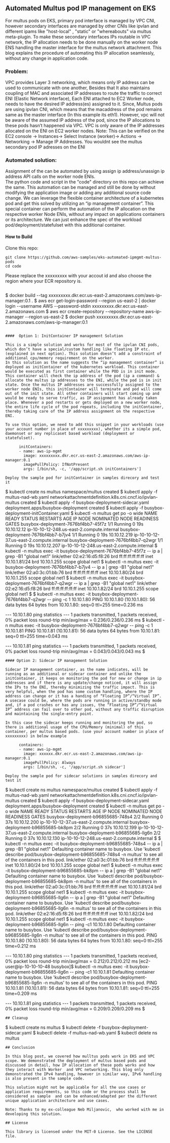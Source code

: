 
## Automated Multus pod IP management on EKS

For multus pods on EKS, primary pod interface is managed by VPC CNI, however secondary interfaces are managed by other CNIs like ipvlan and different ipams like "host-local" , "static" or "whereabouts" via multus meta-plugin. To make these secondary interfaces IPs routable in VPC network, the IP allocation needs to be done manually on the worker node ENS handling the master interface for the multus network attachment. This blog explains the procedure of automating this IP allocation seamlessly, without any change in application code.   

### Problem:
VPC provides Layer 3 networking, which means only IP address can be used to communicate with one another, Besides that It also maintains coupling of MAC and associated IP addresses to route the traffic to correct ENI (Elastic Network interface), Each ENI attached to EC2 Worker node, needs to have the desired IP address(es) assigned to it.
Since, Multus pods are using ipvlan CNI, which means that the macaddress of the pod remains same as the master interface (In this example its eth1). However, vpc will not be aware of the assumed IP address of the pod, since the IP allocations to these pods hasn’t happened via VPC. VPC is only aware of the IP addresses allocated on the ENI on EC2 worker nodes.
Note: This can be verified on the EC2 console → Instances→ Select Instance (worker)→ Actions → Networking → Manage IP Addresses. You wouldnt see the multus secondary pod IP adresses on the ENI

### Automated solution:
Assignment of the can be automated by using assign ip address/unassign ip address API calls on the worker node ENIs.  
The python code and script in the "code" directory on this repo can achieve the same. This automation can be managed and still be done by without modifying the application image or adding any additional source code change. We can leverage the flexible container architecture of a kubernetes pod and get this solved by utilizing an “ip management container”. This special container can perform the automation of the IP allocation on the respective worker Node ENIs, without any impact on applications containers or its architecture. We can just enhance the spec of the workload pod/deployment/statefulset with this additional container.

#### How to Build

Clone this repo:

```
git clone https://github.com/aws-samples/eks-automated-ipmgmt-multus-pods
cd code
```
Please replace the xxxxxxxxx with your accout id and also choose the region where your ECR repository is.

```

```
$ docker build --tag xxxxxxxxx.dkr.ecr.us-east-2.amazonaws.com/aws-ip-manager:0.1 .
$ aws ecr get-login-password --region us-east-2 | docker login --username AWS --password-stdin xxxxxxxxx.dkr.ecr.us-east-2.amazonaws.com
$ aws ecr create-repository --repository-name aws-ip-manager --region us-east-2
$ docker push xxxxxxxxx.dkr.ecr.us-east-2.amazonaws.com/aws-ip-manager:0.1
```

####  Option 1: InitContainer IP management Solution

This is a simple solution and works for most of the ipvlan CNI pods, which don’t have a special/custom handling like floating IP etc. (explained in next option). This solution doesn’t add a constraint of additional cpu/memory requirement on the worker.
In this solution as the name suggests the “ip management container” is deployed as initContainer of the kubernetes workload. This container would be executed as first container while the POD is in init mode.  This container will check the ip address of the pod (ip a command) & allocate the multus ip addresses to the ENI, while the pod is in init state. Once the multus IP addresses are successfully assigned to the worker node ENIs, this initContainer will terminate and pod will come out of the init state. All other containers will start coming up and would be ready to serve traffic, as IP assignment has already taken place. Whenever a pod restarts or gets deployed on a new worker node, the entire life cycle of the pod repeats, including the initContainer, thereby taking care of the IP address assignment on the respective ENI.

To use this option, we need to add this snippet in your workloads (use your account number in place of xxxxxxxxx), whether its a simple pod, daemonset or any replicaset based workload (deployment or statefulset).

      initContainers:
      - name: aws-ip-mgmt
        image: xxxxxxxxx.dkr.ecr.us-east-2.amazonaws.com/aws-ip-manager:0.1
        imagePullPolicy: IfNotPresent
        args: [/bin/sh, -c, '/app/script.sh initContainers']  

Deploy the sample pod for initContainer in samples direcory and test it
```
$ kubectl create ns multus
namespace/multus created
$ kubectl apply -f multus-nad-wb.yaml
networkattachmentdefinition.k8s.cni.cncf.io/ipvlan-multus created
$ kubectl apply -f busybox-deployment-sidecar.yaml
deployment.apps/busybox-deployment created
$ kubectl apply -f busybox-deployment-initContainer.yaml
$ kubectl -n multus get po -o wide
NAME                                  READY   STATUS    RESTARTS   AGE   IP             NODE                                         NOMINATED NODE   READINESS GATES
busybox-deployment-7676bf4bb7-45f7z   1/1     Running   0          19s   10.10.12.12    ip-10-10-12-248.us-east-2.compute.internal   <none>           <none>
busybox-deployment-7676bf4bb7-b7jv4   1/1     Running   0          19s   10.10.12.219   ip-10-10-12-37.us-east-2.compute.internal    <none>           <none>
busybox-deployment-7676bf4bb7-q2wgr   1/1     Running   0          19s   10.10.12.207   ip-10-10-12-248.us-east-2.compute.internal   <none>           <none>
$ kubectl -n multus exec -it busybox-deployment-7676bf4bb7-45f7z  -- ip a | grep -B1 "global net1"
    link/ether 02:e2:16:d5:f8:26 brd ff:ff:ff:ff:ff:ff
    inet 10.10.1.81/24 brd 10.10.1.255 scope global net1
$ kubectl -n multus exec -it busybox-deployment-7676bf4bb7-b7jv4  -- ip a | grep -B1 "global net1"
    link/ether 02:a0:3c:01:bb:76 brd ff:ff:ff:ff:ff:ff
    inet 10.10.1.80/24 brd 10.10.1.255 scope global net1
$ kubectl -n multus exec -it busybox-deployment-7676bf4bb7-q2wgr  -- ip a | grep -B1 "global net1"
    link/ether 02:e2:16:d5:f8:26 brd ff:ff:ff:ff:ff:ff
    inet 10.10.1.82/24 brd 10.10.1.255 scope global net1
$
$ kubectl -n multus exec -it busybox-deployment-7676bf4bb7-q2wgr  -- ping -c 1 10.10.1.80
PING 10.10.1.80 (10.10.1.80): 56 data bytes
64 bytes from 10.10.1.80: seq=0 ttl=255 time=0.236 ms

--- 10.10.1.80 ping statistics ---
1 packets transmitted, 1 packets received, 0% packet loss
round-trip min/avg/max = 0.236/0.236/0.236 ms
$ kubectl -n multus exec -it busybox-deployment-7676bf4bb7-q2wgr  -- ping -c 1 10.10.1.81
PING 10.10.1.81 (10.10.1.81): 56 data bytes
64 bytes from 10.10.1.81: seq=0 ttl=255 time=0.043 ms

--- 10.10.1.81 ping statistics ---
1 packets transmitted, 1 packets received, 0% packet loss
round-trip min/avg/max = 0.043/0.043/0.043 ms
$
```
#### Option 2: Sidecar IP management Solution

Sidecar IP management container, as the name indicates, will be running as an additional or sidecar container and unlike the initContainer, it keeps on monitoring the pod for new or change in ip addresses and if there is any update/change noticed, it will assign the IPs to the ENI, thereby minimizing the traffic impact. This is very helpful, when the pod has some custom handling, where the IP address can change or it has a handing of “Floating IP”/“Virtual IP”. A usecase could be, where the pods are running in active/standby mode and, if a pod crashes or has any issues, the “Floating IP”/“Virtual IP” address can fail over to other pod, without any traffic disruption and maintaining the single-entry point.

In this case the sidecar keeps running and monitoring the pod, so there is additional usage of the CPU/Memory (minimal) of this container, per multus based pods. (use your account number in place of xxxxxxxxx) in below example

      containers:
      - name: aws-ip-mgmt
        image: xxxxxx.dkr.ecr.us-east-2.amazonaws.com/aws-ip-manager:0.1
        imagePullPolicy: Always
        args: [/bin/sh, -c, '/app/script.sh sidecar']

Deploy the sample pod for sidecar solutions in samples direcory and test it
```
$ kubectl create ns multus
namespace/multus created
$ kubectl apply -f multus-nad-wb.yaml
networkattachmentdefinition.k8s.cni.cncf.io/ipvlan-multus created
$ kubectl apply -f busybox-deployment-sidecar.yaml
deployment.apps/busybox-deployment created
$ kubectl -n multus get po -o wide
NAME                                 READY   STATUS    RESTARTS   AGE   IP             NODE                                         NOMINATED NODE   READINESS GATES
busybox-deployment-b96855685-748s4   2/2     Running   0          37s   10.10.12.200   ip-10-10-12-37.us-east-2.compute.internal    <none>           <none>
busybox-deployment-b96855685-bk8pm   2/2     Running   0          37s   10.10.12.199   ip-10-10-12-37.us-east-2.compute.internal    <none>           <none>
busybox-deployment-b96855685-llg6n   2/2     Running   0          37s   10.10.12.130   ip-10-10-12-248.us-east-2.compute.internal   <none>           <none>
$
$ kubectl -n multus exec -it busybox-deployment-b96855685-748s4 -- ip a | grep -B1 "global net1"
Defaulting container name to busybox.
Use 'kubectl describe pod/busybox-deployment-b96855685-748s4 -n multus' to see all of the containers in this pod.
    link/ether 02:a0:3c:01:bb:76 brd ff:ff:ff:ff:ff:ff
    inet 10.10.1.80/24 brd 10.10.1.255 scope global net1
$ kubectl -n multus exec -it busybox-deployment-b96855685-bk8pm -- ip a | grep -B1 "global net1"
Defaulting container name to busybox.
Use 'kubectl describe pod/busybox-deployment-b96855685-bk8pm -n multus' to see all of the containers in this pod.
    link/ether 02:a0:3c:01:bb:76 brd ff:ff:ff:ff:ff:ff
    inet 10.10.1.81/24 brd 10.10.1.255 scope global net1
$ kubectl -n multus exec -it busybox-deployment-b96855685-llg6n -- ip a | grep -B1 "global net1"
Defaulting container name to busybox.
Use 'kubectl describe pod/busybox-deployment-b96855685-llg6n -n multus' to see all of the containers in this pod.
    link/ether 02:e2:16:d5:f8:26 brd ff:ff:ff:ff:ff:ff
    inet 10.10.1.82/24 brd 10.10.1.255 scope global net1
$ kubectl -n multus exec -it busybox-deployment-b96855685-llg6n -- ping -c1 10.10.1.80
Defaulting container name to busybox.
Use 'kubectl describe pod/busybox-deployment-b96855685-llg6n -n multus' to see all of the containers in this pod.
PING 10.10.1.80 (10.10.1.80): 56 data bytes
64 bytes from 10.10.1.80: seq=0 ttl=255 time=0.212 ms

--- 10.10.1.80 ping statistics ---
1 packets transmitted, 1 packets received, 0% packet loss
round-trip min/avg/max = 0.212/0.212/0.212 ms
[ec2-user@ip-10-10-10-48 busybox]$ kubectl -n multus exec -it busybox-deployment-b96855685-llg6n -- ping -c1 10.10.1.81
Defaulting container name to busybox.
Use 'kubectl describe pod/busybox-deployment-b96855685-llg6n -n multus' to see all of the containers in this pod.
PING 10.10.1.81 (10.10.1.81): 56 data bytes
64 bytes from 10.10.1.81: seq=0 ttl=255 time=0.209 ms

--- 10.10.1.81 ping statistics ---
1 packets transmitted, 1 packets received, 0% packet loss
round-trip min/avg/max = 0.209/0.209/0.209 ms
$
```
## Cleanup
```
$ kubectl create ns multus
$ kubectl delete -f busybox-deployment-sidecar.yaml
$ kubectl delete -f multus-nad-wb.yaml
$ kubectl delete ns multus
```
## Conclusion

In this blog post, we covered how mulltus pods work in EKS and VPC scope. We demonstrated the deployment of multus based pods and discussed in detail, how IP allocation of these pods works and how they interact with Worker  and VPC networking. This blog only demonstrated the IPv4 handling, however in similar way, IPv6 handling is also present in the sample code.  

This solution might not be applicable for all the use cases or application requirements, so this code or the process shall be considered as sample  and can be enhanced/adapted per the different unique application architecture and use cases. 

Note: Thanks to my ex-colleague Neb Miljanovic,  who worked with me in developing this solution. 

## License

This library is licensed under the MIT-0 License. See the LICENSE file.
